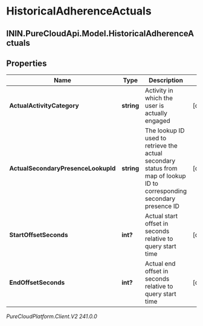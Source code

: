 # HistoricalAdherenceActuals

## ININ.PureCloudApi.Model.HistoricalAdherenceActuals

## Properties

|Name | Type | Description | Notes|
|------------ | ------------- | ------------- | -------------|
| **ActualActivityCategory** | **string** | Activity in which the user is actually engaged | [optional] |
| **ActualSecondaryPresenceLookupId** | **string** | The lookup ID used to retrieve the actual secondary status from map of lookup ID to corresponding secondary presence ID | [optional] |
| **StartOffsetSeconds** | **int?** | Actual start offset in seconds relative to query start time | [optional] |
| **EndOffsetSeconds** | **int?** | Actual end offset in seconds relative to query start time | [optional] |



_PureCloudPlatform.Client.V2 241.0.0_
